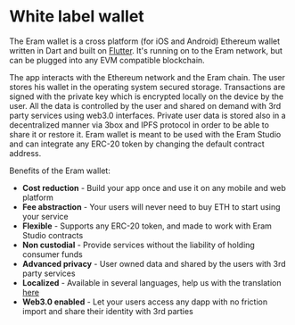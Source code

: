 # White label wallet

The Eram wallet is a cross platform \(for iOS and Android\) Ethereum wallet written in Dart and built on [Flutter](http://https//flutter.dev/). It's running on to the Eram network, but can be plugged into any EVM compatible blockchain.

The app interacts with the Ethereum network and the Eram chain. The user stores his wallet in the operating system secured storage. Transactions are signed with the private key which is encrypted locally on the device by the user. All the data is controlled by the user and shared on demand with 3rd party services using web3.0 interfaces. Private user data is stored also in a decentralized manner via 3box and IPFS protocol in order to be able to share it or restore it. Eram wallet is meant to be used with the Eram Studio and can integrate any ERC-20 token by changing the default contract address.

Benefits of the Eram wallet:

* **Cost reduction** - Build your app once and use it on any  mobile and web platform
* **Fee abstraction** - Your users will never need to buy ETH to start using your service
* **Flexible** - Supports any ERC-20 token, and made to work with Eram Studio contracts 
* **Non custodial** - Provide services without the liability of holding consumer funds
* **Advanced privacy**  -  User owned data and shared by the users with 3rd party services
* **Localized** - Available in several languages, help us with the translation [here](https://lokalise.co/public/783082135d36f14996c804.53212944/)
* **Web3.0 enabled** - Let your users access any dapp with no friction import and share their identity with 3rd parties

